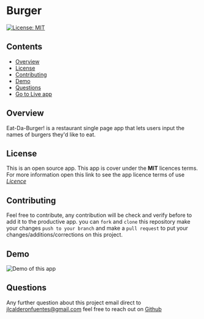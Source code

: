 # Burger
[![License: MIT](https://img.shields.io/badge/License-MIT-yellow.svg)](https://opensource.org/licenses/MIT)

## Contents
* [Overview](#Overview)
* [License](#License)
* [Contributing](#Contributing)
* [Demo](#Demo)
* [Questions](#Questions)
* [Go to Live app](https://burger-obscure.herokuapp.com/)

## Overview
Eat-Da-Burger! is a restaurant single page app that lets users input the names of burgers they'd like to eat.

## License
This is an open source app. This app is cover under the **MIT** licences terms. For more information open this link to see the app licence terms of use [*Licence*](https://opensource.org/licenses/MIT)

## Contributing
Feel free to contribute, any contribution will be check and verify before to add it to the productive app. you can `fork` and `clone` this repository make your changes `push to your branch` and make a `pull request` to put your changes/additions/corrections on this project.

## Demo
![Demo of this app](/public/assets/img/burger-app-demo.gif)

## Questions
Any further question about this project email direct to <jlcalderonfuentes@gmail.com> feel free to reach out on [Github](https://github.com/jlcalderon)